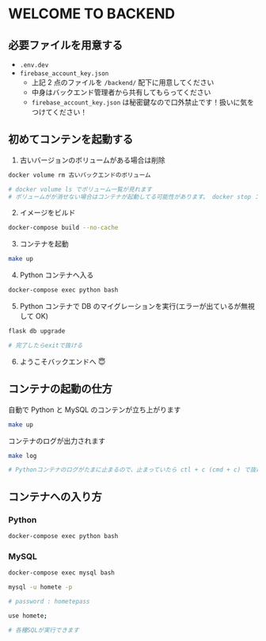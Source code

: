 # WELCOME TO BACKEND

## 必要ファイルを用意する

- `.env.dev`
- `firebase_account_key.json`
  - 上記 2 点のファイルを `/backend/` 配下に用意してください
  - 中身はバックエンド管理者から共有してもらってください
  - `firebase_account_key.json` は秘密鍵なので口外禁止です！扱いに気をつけてください！

## 初めてコンテンを起動する

1. 古いバージョンのボリュームがある場合は削除

```bash
docker volume rm 古いバックエンドのボリューム

# docker volume ls でボリューム一覧が見れます
# ボリュームがが消せない場合はコンテナが起動してる可能性があります。 docker stop コンテナ名 で停止してから削除しましょう
```

2. イメージをビルド

```bash
docker-compose build --no-cache
```

3. コンテナを起動

```bash
make up
```

4. Python コンテナへ入る

```bash
docker-compose exec python bash
```

5. Python コンテナで DB のマイグレーションを実行(エラーが出ているが無視して OK)

```bash
flask db upgrade

# 完了したらexitで抜ける
```

6. ようこそバックエンドへ 😇

## コンテナの起動の仕方

自動で Python と MySQL のコンテンが立ち上がります

```bash
make up
```

コンテナのログが出力されます

```bash
make log

# Pythonコンテナのログがたまに止まるので、止まっていたら ctl + c (cmd + c) で抜けてもう一度log出力し直してください
```

## コンテナへの入り方

### Python

```bash
docker-compose exec python bash
```

### MySQL

```bash
docker-compose exec mysql bash
```

```bash
mysql -u homete -p

# password : hometepass
```

```bash
use homete;

# 各種SQLが実行できます
```
